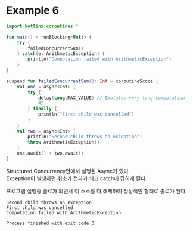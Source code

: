 # Example 6

```kotlin
import kotlinx.coroutines.*

fun main() = runBlocking<Unit> {
    try {
        failedConcurrentSum()
    } catch(e: ArithmeticException) {
        println("Computation failed with ArithmeticException")
    }
}

suspend fun failedConcurrentSum(): Int = coroutineScope {
    val one = async<Int> { 
        try {
            delay(Long.MAX_VALUE) // Emulates very long computation
            42
        } finally {
            println("First child was cancelled")
        }
    }
    val two = async<Int> { 
        println("Second child throws an exception")
        throw ArithmeticException()
    }
    one.await() + two.await()
}
```

Structured Concurrency안에서 실행된 Async가 있다.</br>
Exception이 발생하면 취소가 전파가 되고 catch에 잡히게 된다.</br>

프로그램 실행중 졸료가 되면서 이 소스를 다 해제하여 정상적인 형태로 종료가 된다.</br>

```text
Second child throws an exception
First child was cancelled
Computation failed with ArithmeticException

Process finished with exit code 0
```
